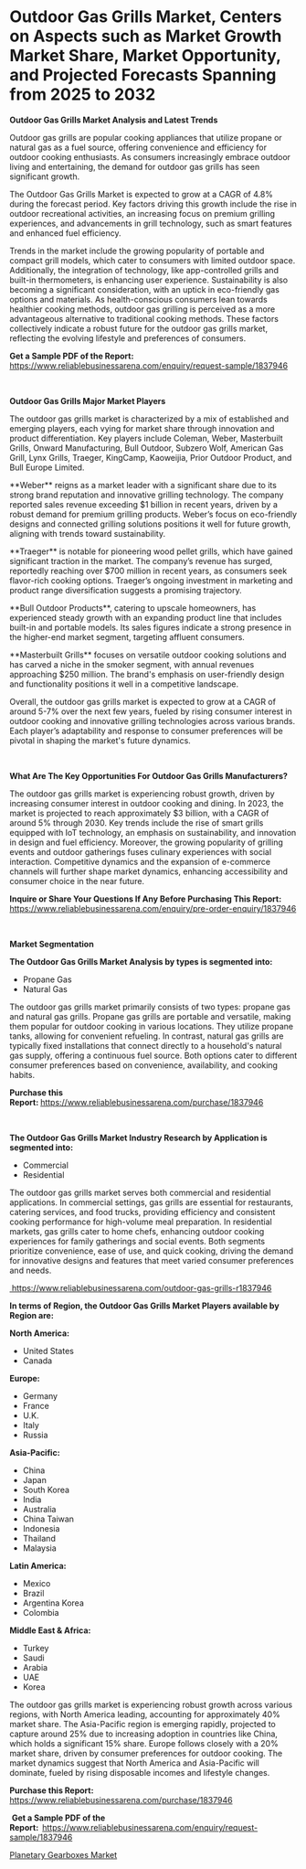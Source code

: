 <p><h1>Outdoor Gas Grills Market, Centers on Aspects such as Market Growth Market Share, Market Opportunity, and Projected Forecasts Spanning from 2025 to 2032</h1></p><p><strong>Outdoor Gas Grills Market Analysis and Latest Trends</strong></p>
<p><p>Outdoor gas grills are popular cooking appliances that utilize propane or natural gas as a fuel source, offering convenience and efficiency for outdoor cooking enthusiasts. As consumers increasingly embrace outdoor living and entertaining, the demand for outdoor gas grills has seen significant growth. </p><p>The Outdoor Gas Grills Market is expected to grow at a CAGR of 4.8% during the forecast period. Key factors driving this growth include the rise in outdoor recreational activities, an increasing focus on premium grilling experiences, and advancements in grill technology, such as smart features and enhanced fuel efficiency. </p><p>Trends in the market include the growing popularity of portable and compact grill models, which cater to consumers with limited outdoor space. Additionally, the integration of technology, like app-controlled grills and built-in thermometers, is enhancing user experience. Sustainability is also becoming a significant consideration, with an uptick in eco-friendly gas options and materials. As health-conscious consumers lean towards healthier cooking methods, outdoor gas grilling is perceived as a more advantageous alternative to traditional cooking methods. These factors collectively indicate a robust future for the outdoor gas grills market, reflecting the evolving lifestyle and preferences of consumers.</p></p>
<p><strong>Get a Sample PDF of the Report:&nbsp;</strong> <a href="https://www.reliablebusinessarena.com/enquiry/request-sample/1837946?utm_campaign=1841&utm_medium=2&utm_source=Github&utm_content=ia&utm_term=09042025&utm_id=outdoor-gas-grills">https://www.reliablebusinessarena.com/enquiry/request-sample/1837946</a></p>
<p>&nbsp;</p>
<p><strong>Outdoor Gas Grills Major Market Players</strong></p>
<p><p>The outdoor gas grills market is characterized by a mix of established and emerging players, each vying for market share through innovation and product differentiation. Key players include Coleman, Weber, Masterbuilt Grills, Onward Manufacturing, Bull Outdoor, Subzero Wolf, American Gas Grill, Lynx Grills, Traeger, KingCamp, Kaoweijia, Prior Outdoor Product, and Bull Europe Limited.</p><p>**Weber** reigns as a market leader with a significant share due to its strong brand reputation and innovative grilling technology. The company reported sales revenue exceeding $1 billion in recent years, driven by a robust demand for premium grilling products. Weber’s focus on eco-friendly designs and connected grilling solutions positions it well for future growth, aligning with trends toward sustainability.</p><p>**Traeger** is notable for pioneering wood pellet grills, which have gained significant traction in the market. The company’s revenue has surged, reportedly reaching over $700 million in recent years, as consumers seek flavor-rich cooking options. Traeger’s ongoing investment in marketing and product range diversification suggests a promising trajectory.</p><p>**Bull Outdoor Products**, catering to upscale homeowners, has experienced steady growth with an expanding product line that includes built-in and portable models. Its sales figures indicate a strong presence in the higher-end market segment, targeting affluent consumers.</p><p>**Masterbuilt Grills** focuses on versatile outdoor cooking solutions and has carved a niche in the smoker segment, with annual revenues approaching $250 million. The brand's emphasis on user-friendly design and functionality positions it well in a competitive landscape.</p><p>Overall, the outdoor gas grills market is expected to grow at a CAGR of around 5-7% over the next few years, fueled by rising consumer interest in outdoor cooking and innovative grilling technologies across various brands. Each player’s adaptability and response to consumer preferences will be pivotal in shaping the market's future dynamics.</p></p>
<p>&nbsp;</p>
<p><strong>What Are The Key Opportunities For Outdoor Gas Grills Manufacturers?</strong></p>
<p><p>The outdoor gas grills market is experiencing robust growth, driven by increasing consumer interest in outdoor cooking and dining. In 2023, the market is projected to reach approximately $3 billion, with a CAGR of around 5% through 2030. Key trends include the rise of smart grills equipped with IoT technology, an emphasis on sustainability, and innovation in design and fuel efficiency. Moreover, the growing popularity of grilling events and outdoor gatherings fuses culinary experiences with social interaction. Competitive dynamics and the expansion of e-commerce channels will further shape market dynamics, enhancing accessibility and consumer choice in the near future.</p></p>
<p><strong>Inquire or Share Your Questions If Any Before Purchasing This Report:</strong> <a href="https://www.reliablebusinessarena.com/enquiry/pre-order-enquiry/1837946?utm_campaign=1841&utm_medium=2&utm_source=Github&utm_content=ia&utm_term=09042025&utm_id=outdoor-gas-grills">https://www.reliablebusinessarena.com/enquiry/pre-order-enquiry/1837946</a></p>
<p>&nbsp;</p>
<p><strong>Market Segmentation</strong></p>
<p><strong>The Outdoor Gas Grills Market Analysis by types is segmented into:</strong></p>
<p><ul><li>Propane Gas</li><li>Natural Gas</li></ul></p>
<p><p>The outdoor gas grills market primarily consists of two types: propane gas and natural gas grills. Propane gas grills are portable and versatile, making them popular for outdoor cooking in various locations. They utilize propane tanks, allowing for convenient refueling. In contrast, natural gas grills are typically fixed installations that connect directly to a household's natural gas supply, offering a continuous fuel source. Both options cater to different consumer preferences based on convenience, availability, and cooking habits.</p></p>
<p><strong>Purchase this Report:&nbsp;</strong><a href="https://www.reliablebusinessarena.com/purchase/1837946?utm_campaign=1841&utm_medium=2&utm_source=Github&utm_content=ia&utm_term=09042025&utm_id=outdoor-gas-grills">https://www.reliablebusinessarena.com/purchase/1837946</a></p>
<p>&nbsp;</p>
<p><strong>The Outdoor Gas Grills Market Industry Research by Application is segmented into:</strong></p>
<p><ul><li>Commercial</li><li>Residential</li></ul></p>
<p><p>The outdoor gas grills market serves both commercial and residential applications. In commercial settings, gas grills are essential for restaurants, catering services, and food trucks, providing efficiency and consistent cooking performance for high-volume meal preparation. In residential markets, gas grills cater to home chefs, enhancing outdoor cooking experiences for family gatherings and social events. Both segments prioritize convenience, ease of use, and quick cooking, driving the demand for innovative designs and features that meet varied consumer preferences and needs.</p></p>
<p><a href="https://www.reliablebusinessarena.com/outdoor-gas-grills-r1837946?utm_campaign=1841&utm_medium=2&utm_source=Github&utm_content=ia&utm_term=09042025&utm_id=outdoor-gas-grills">&nbsp;https://www.reliablebusinessarena.com/outdoor-gas-grills-r1837946</a></p>
<p><strong>In terms of Region, the Outdoor Gas Grills Market Players available by Region are:</strong></p>
<p>
    <p> <strong> North America: </strong>
        <ul>
            <li>United States</li>
            <li>Canada</li>
        </ul>
        </p> 
    <p> <strong> Europe: </strong>
        <ul>
            <li>Germany</li>
            <li>France</li>
            <li>U.K.</li>
            <li>Italy</li>
            <li>Russia</li>
        </ul>
        </p> 
    <p> <strong> Asia-Pacific: </strong>
        <ul>
            <li>China</li>
            <li>Japan</li>
            <li>South Korea</li>
            <li>India</li>
            <li>Australia</li>
            <li>China Taiwan</li>
            <li>Indonesia</li>
            <li>Thailand</li>
            <li>Malaysia</li>
        </ul>
        </p> 
    <p> <strong> Latin America: </strong>
        <ul>
            <li>Mexico</li>
            <li>Brazil</li>
            <li>Argentina Korea</li>
            <li>Colombia</li>
        </ul>
        </p> 
    <p> <strong> Middle East & Africa: </strong>
        <ul>
            <li>Turkey</li>
            <li>Saudi</li>
            <li>Arabia</li>
            <li>UAE</li>
            <li>Korea</li>
        </ul>
    </p>
    </p>
<p><p>The outdoor gas grills market is experiencing robust growth across various regions, with North America leading, accounting for approximately 40% market share. The Asia-Pacific region is emerging rapidly, projected to capture around 25% due to increasing adoption in countries like China, which holds a significant 15% share. Europe follows closely with a 20% market share, driven by consumer preferences for outdoor cooking. The market dynamics suggest that North America and Asia-Pacific will dominate, fueled by rising disposable incomes and lifestyle changes.</p></p>
<p><strong>Purchase this Report: </strong><a href="https://www.reliablebusinessarena.com/purchase/1837946?utm_campaign=1841&utm_medium=2&utm_source=Github&utm_content=ia&utm_term=09042025&utm_id=outdoor-gas-grills">https://www.reliablebusinessarena.com/purchase/1837946</a></p>
<p>&nbsp;<strong>Get a Sample PDF of the Report:&nbsp;&nbsp;</strong><a href="https://www.reliablebusinessarena.com/enquiry/request-sample/1837946?utm_campaign=1841&utm_medium=2&utm_source=Github&utm_content=ia&utm_term=09042025&utm_id=outdoor-gas-grills">https://www.reliablebusinessarena.com/enquiry/request-sample/1837946</a></p>
<p><strong></strong></p>
<p><p><a href="https://github.com/julyju69/Market-Research-Report-List-6/blob/main/planetary-gearboxes-market.md?utm_campaign=1841&utm_medium=2&utm_source=Github&utm_content=ia&utm_term=09042025&utm_id=outdoor-gas-grills">Planetary Gearboxes Market</a></p></p>